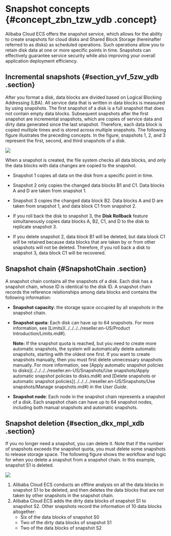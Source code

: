# Snapshot concepts {#concept_zbn_tzw_ydb .concept}

Alibaba Cloud ECS offers the snapshot service, which allows for the ability to create snapshots for cloud disks and Shared Block Storage \(hereinafter referred to as disks\) as scheduled operations. Such operations allow you to retain disk data at one or more specific points in time. Snapshots can effectively guarantee service security while also improving your overall application deployment efficiency.

## Incremental snapshots {#section_yvf_5zw_ydb .section}

After you format a disk, data blocks are divided based on Logical Blocking Addressing \(LBA\). All service data that is written in data blocks is measured by using snapshots. The first snapshot of a disk is a full snapshot that does not contain empty data blocks. Subsequent snapshots after the first snapshot are incremental snapshots, which are copies of service data and dirty data generated since the last snapshot. Therefore, each data block is copied multiple times and is stored across multiple snapshots. The following figure illustrates the preceding concepts. In the figure, snapshots 1, 2, and 3 represent the first, second, and third snapshots of a disk.

![](http://static-aliyun-doc.oss-cn-hangzhou.aliyuncs.com/assets/img/9575/15595524635243_en-US.jpg)

When a snapshot is created, the file system checks all data blocks, and only the data blocks with data changes are copied to the snapshot.

-   Snapshot 1 copies all data on the disk from a specific point in time.

-   Snapshot 2 only copies the changed data blocks B1 and C1. Data blocks A and D are taken from snapshot 1.

-   Snapshot 3 copies the changed data block B2. Data blocks A and D are taken from snapshot 1, and data block C1 from snapshot 2.

-   If you roll back the disk to snapshot 3, the **Disk Rollback** feature simultaneously copies data blocks A, B2, C1, and D to the disk to replicate snapshot 3.

-   If you delete snapshot 2, data block B1 will be deleted, but data block C1 will be retained because data blocks that are taken by or from other snapshots will not be deleted. Therefore, if you roll back a disk to snapshot 3, data block C1 will be recovered.


## Snapshot chain {#SnapshotChain .section}

A snapshot chain contains all the snapshots of a disk. Each disk has a snapshot chain, whose ID is identical to the disk ID. A snapshot chain records the reference relationships among data blocks and contains the following information:

-   **Snapshot capacity**: the storage space occupied by all snapshots in the snapshot chain.

-   **Snapshot quota**: Each disk can have up to 64 snapshots. For more information, see [Limits](../../../../reseller.en-US/Product Introduction/Limits.md#).

    **Note:** If the snapshot quota is reached, but you need to create more automatic snapshots, the system will automatically delete automatic snapshots, starting with the oldest one first. If you want to create snapshots manually, then you must first delete unnecessary snapshots manually. For more information, see [Apply automatic snapshot policies to disks](../../../../reseller.en-US/Snapshots/Use snapshots/Apply automatic snapshot policies to disks.md#) and [Delete snapshots or automatic snapshot policies](../../../../reseller.en-US/Snapshots/Use snapshots/Manage snapshots.md#) in the *User Guide*.

-   **Snapshot node**: Each node in the snapshot chain represents a snapshot of a disk. Each snapshot chain can have up to 64 snapshot nodes, including both manual snapshots and automatic snapshots.


## Snapshot deletion {#section_dkx_mpl_xdb .section}

If you no longer need a snapshot, you can delete it. Note that if the number of snapshots exceeds the snapshot quota, you must delete some snapshots to release storage space. The following figure shows the workflow and logic for when you delete a snapshot from a snapshot chain. In this example, snapshot S1 is deleted.

![](https://gw.alipayobjects.com/zos/onekb/GEmePRxTvdRaZPCgtUhF.png)

1.  Alibaba Cloud ECS conducts an offline analysis on all the data blocks in snapshot S1 to be deleted, and then deletes the data blocks that are not taken by other snapshots in the snapshot chain.
2.  Alibaba Cloud ECS adds the dirty data blocks of snapshot S1 to snapshot S2. Other snapshots record the information of 10 data blocks altogether:
    -   Six of the data blocks of snapshot S0
    -   Two of the dirty data blocks of snapshot S1
    -   Two of the data blocks of snapshot S2

